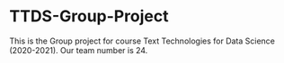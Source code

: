 # TTDS-Group-Project
This is the Group project for course Text Technologies for Data Science (2020-2021). Our team number is 24.
